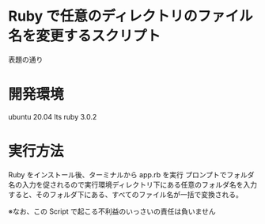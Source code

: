 # Ruby で任意のディレクトリのファイル名を変更するスクリプト

表題の通り

# 開発環境

ubuntu 20.04 lts
ruby 3.0.2

# 実行方法

Ruby をインストール後、ターミナルから app.rb を実行
プロンプトでフォルダ名の入力を促されるので実行環境ディレクトリ下にある任意のフォルダ名を入力すると、そのフォルダ下にある、すべてのファイル名が一括で変換される。

※なお、この Script で起こる不利益のいっさいの責任は負いません
